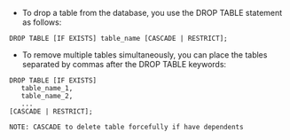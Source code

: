 
- To drop a table from the database, you use the DROP TABLE statement as follows:

```
DROP TABLE [IF EXISTS] table_name [CASCADE | RESTRICT];
```

- To remove multiple tables simultaneously, you can place the tables separated by commas after the DROP TABLE keywords:

```
DROP TABLE [IF EXISTS] 
   table_name_1,
   table_name_2,
   ...
[CASCADE | RESTRICT];
```

```
NOTE: CASCADE to delete table forcefully if have dependents
```